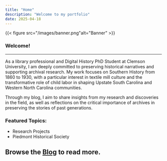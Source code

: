 ```yaml
---
title: "Home"
description: "Welcome to my portfolio"
date: 2025-04-18
---
```


{{< figure src="/images/banner.png"alt="Banner" >}}

### **Welcome!**

---

As a library professional and Digital History PhD Student at Clemson University, I am deeply committed to preserving historical narratives and supporting archival research. My work focuses on Southern History from 1860 to 1930, with a particular interest in textile mill culture and the transformative role of child labor in shaping Upstate South Carolina and Western North Carolina communities.

Through my blog, I aim to share insights from my research and discoveries in the field, as well as reflections on the critical importance of archives in preserving the stories of past generations.

### Featured Topics:

- Research Projects
- Piedmont Historical Society

## Browse the **[Blog](/blog/)** to read more.
